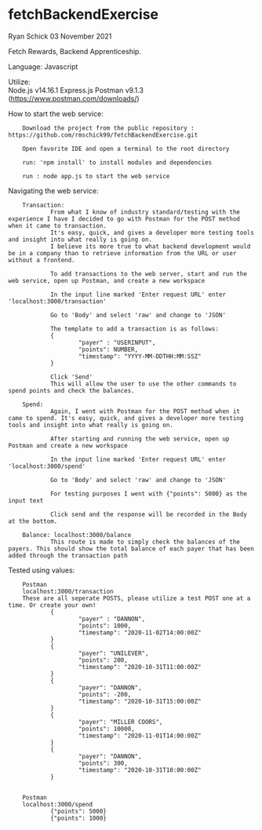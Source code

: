 # fetchBackendExercise

Ryan Schick
03 November 2021

Fetch Rewards, Backend Apprenticeship. 

Language: Javascript 

Utilize:  
Node.js v14.16.1
Express.js
Postman v9.1.3 (https://www.postman.com/downloads/)
   

How to start the web service:
        
        Download the project from the public repository : https://github.com/rmschick99/fetchBackendExercise.git

        Open favorite IDE and open a terminal to the root directory

        run: 'npm install' to install modules and dependencies 

        run : node app.js to start the web service
        
Navigating the web service:
        
        Transaction:         
                From what I know of industry standard/testing with the experience I have I decided to go with Postman for the POST method when it came to transaction. 
                It's easy, quick, and gives a developer more testing tools and insight into what really is going on. 
                I believe its more true to what backend development would be in a company than to retrieve information from the URL or user without a frontend. 

                To add transactions to the web server, start and run the web service, open up Postman, and create a new workspace

                In the input line marked 'Enter request URL' enter 'localhost:3000/transaction'

                Go to 'Body' and select 'raw' and change to 'JSON'

                The template to add a transaction is as follows:
                {
                        "payer" : "USERINPUT",
                        "points": NUMBER,
                        "timestamp": "YYYY-MM-DDTHH:MM:SSZ"
                }

                Click 'Send'
                This will allow the user to use the other commands to spend points and check the balances.

        Spend:
                Again, I went with Postman for the POST method when it came to spend. It's easy, quick, and gives a developer more testing tools and insight into what really is going on. 

                After starting and running the web service, open up Postman and create a new workspace

                In the input line marked 'Enter request URL' enter 'localhost:3000/spend'

                Go to 'Body' and select 'raw' and change to 'JSON'

                For testing purposes I went with {"points": 5000} as the input text

                Click send and the response will be recorded in the Body at the bottom. 

        Balance: localhost:3000/balance
                This route is made to simply check the balances of the payers. This should show the total balance of each payer that has been added through the transaction path

Tested using values:
        
        Postman
        localhost:3000/transaction
        These are all seperate POSTS, please utilize a test POST one at a time. Or create your own!
                {
                        "payer" : "DANNON",
                        "points": 1000,
                        "timestamp": "2020-11-02T14:00:00Z"
                }
                { 
                        "payer": "UNILEVER", 
                        "points": 200, 
                        "timestamp": "2020-10-31T11:00:00Z" 
                }
                {       
                        "payer": "DANNON", 
                        "points": -200, 
                        "timestamp": "2020-10-31T15:00:00Z" 
                }
                {
                        "payer": "MILLER COORS",
                        "points": 10000,
                        "timestamp": "2020-11-01T14:00:00Z"
                }
                {       
                        "payer": "DANNON", 
                        "points": 300, 
                        "timestamp": "2020-10-31T10:00:00Z" 
                }
       

        Postman 
        localhost:3000/spend
                {"points": 5000}
                {"points": 1000}
